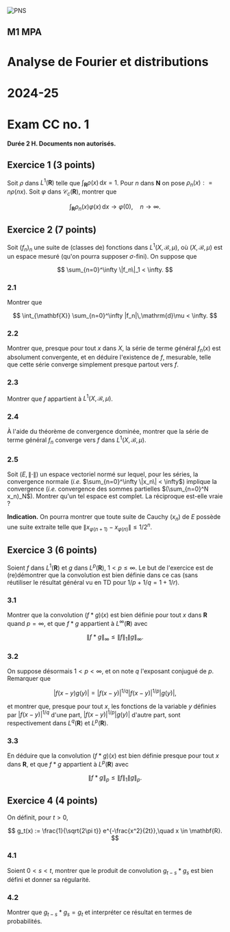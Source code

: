 ![PNS](http://caillau.perso.math.cnrs.fr/logo-unica.png)
## M1 MPA
# Analyse de Fourier et distributions
# 2024-25

# Exam CC no. 1

**Durée 2 H. Documents non autorisés.**

## Exercice 1 (3 points)

Soit $\rho$ dans $L^1(\mathbf{R})$ telle que $\int_{\mathbf{R}} \rho(x)\,\mathrm{d}x = 1$. Pour $n$ dans $\mathbf{N}$ on pose $\rho_n(x) : = n \rho(nx)$. Soit $\varphi$ dans $\mathscr{C}_c(\mathbf{R})$, montrer que

$$ \int_{\mathbf{R}} \rho_n(x) \varphi(x)\,\mathrm{d}x \to \varphi(0),\quad n \to \infty. $$

## Exercice 2 (7 points)

Soit $(f_n)_n$ une suite de (classes de) fonctions dans $L^1(X,\mathscr{B},\mu)$, où $(X,\mathscr{B},\mu)$ est un espace mesuré (qu'on pourra supposer $\sigma$-fini). On suppose que

$$ \sum_{n=0}^\infty \|f_n\|_1 < \infty. $$

### 2.1

Montrer que 

$$ \int_{\mathbf{X}} \sum_{n=0}^\infty |f_n|\,\mathrm{d}\mu < \infty. $$

### 2.2

Montrer que, presque pour tout $x$ dans $X$, la série de terme général $f_n(x)$ est absolument convergente, et en déduire l'existence de $f$, mesurable, telle que cette série converge simplement presque partout vers $f$.

### 2.3

Montrer que $f$ appartient à $L^1(X,\mathscr{B},\mu)$.

### 2.4

À l'aide du théorème de convergence dominée, montrer que la série de terme général $f_n$ converge vers $f$ dans $L^1(X,\mathscr{B},\mu)$.

### 2.5

Soit $(E,\|\cdot\|)$ un espace vectoriel normé sur lequel, pour les séries, la convergence normale (*i.e.* $\sum_{n=0}^\infty \|x_n\| < \infty$) implique la convergence (*i.e.* convergence des sommes partielles $(\sum_{n=0}^N x_n)_N$). Montrer qu'un tel espace est complet. La réciproque est-elle vraie ?

**Indication.** On pourra montrer que toute suite de Cauchy $(x_n)$ de $E$ possède une suite extraite telle que $\| x_{\varphi(n + 1)} - x_{\varphi(n)} \| \leq 1/2^n$.


## Exercice 3 (6 points)

Soient $f$ dans $L^1(\mathbf{R})$ et $g$ dans $L^p(\mathbf{R})$, $1 < p \leq \infty$. Le but de l'exercice est de (re)démontrer que la convolution est bien définie dans ce cas (sans réutiliser le résultat général vu en TD pour $1/p + 1/q = 1 + 1/r$).

### 3.1

Montrer que la convolution $(f * g)(x)$ est bien définie pour tout $x$ dans $\mathbf{R}$ quand $p = \infty$, et que $f * g$ appartient à $L^\infty(\mathbf{R})$ avec 

$$ \|f * g\|_\infty \leq \|f\|_1 \|g\|_\infty. $$

### 3.2

On suppose désormais $1 < p < \infty$, et on note $q$ l'exposant conjugué de $p$. Remarquer que

$$ |f(x-y)g(y)| = |f(x-y)|^{1/q}|f(x-y)|^{1/p}|g(y)|, $$

et montrer que, presque pour tout $x$, les fonctions de la variable $y$ définies par $|f(x-y)|^{1/q}$ d'une part, $|f(x-y)|^{1/p}|g(y)|$ d'autre part, sont respectivement dans $L^q(\mathbf{R})$ et $L^p(\mathbf{R})$.

### 3.3

En déduire que  la convolution $(f * g)(x)$ est bien définie presque pour tout $x$ dans $\mathbf{R}$, et que $f * g$ appartient à $L^p(\mathbf{R})$ avec 

$$ \|f * g\|_p \leq \|f\|_1 \|g\|_p. $$

## Exercice 4 (4 points)

On définit, pour $t > 0$,

$$ g_t(x) := \frac{1}{\sqrt{2\pi t}} e^{-\frac{x^2}{2t}},\quad x \in \mathbf{R}. $$

### 4.1

Soient $0 < s < t$, montrer que le produit de convolution $g_{t-s} * g_s$ est bien défini et donner sa régularité. 

### 4.2

Montrer que $g_{t-s} * g_s = g_t$ et interpréter ce résultat en termes de probabilités.